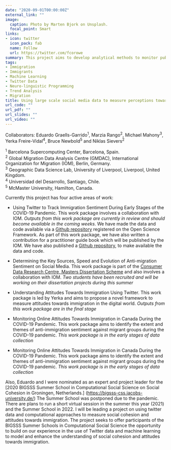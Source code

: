 ```yaml
---
date: "2020-09-01T00:00:00Z"
external_link: ""
image:
  caption: Photo by Marten Bjork on Unsplash.
  focal_point: Smart
links:
- icon: twitter
  icon_pack: fab
  name: Follow
  url: https://twitter.com/fcorowe
summary: This project aims to develop analytical methods to monitor public opinions towards immigration using Twitter data and machine learning.
tags:
- Immigration
- Immigrants
- Machine Learning
- Twitter Data
- Neuro-linguistic Programming
- Trend Analysis
- Migration
title: Using large scale social media data to measure perceptions towards immigration
url_code: ""
url_pdf: ""
url_slides: ""
url_video: ""
---
```


Collaborators: Eduardo Graells-Garrido<sup>1</sup>, Marzia Rango<sup>2</sup>, Michael Mahony<sup>3</sup>, Yerka Freire-Vidal<sup>4</sup>, Bruce Newbold<sup>5</sup> and Niklas Sievers<sup>2</sup>

<sup>1</sup> Barcelona Supercomputing Center, Barcelona, Spain.  
<sup>2</sup> Global Migration Data Analysis Centre (GMDAC), International Organization for Migration (IOM), Berlin, Germany.  
<sup>3</sup> Geographic Data Science Lab, University of Liverpool, Liverpool, United Kingdom.  
<sup>4</sup> Universidad del Desarrollo, Santiago, Chile.  
<sup>5</sup> McMaster University, Hamilton, Canada.

Currently this project has four active areas of work: 

* Using Twitter to Track Immigration Sentiment During Early Stages of the COVID-19 Pandemic. This work package involves a collaboration with IOM. *Outputs from this work package are currently in review and should become available in the coming weeks*. We have made the data and code available via a [Github repository](https://osf.io/84jwv/) registered on the Open Science Framework. As part of this work package, we have also written a contribution for a practitioner guide book which will be published by the IOM. We have also published a [Github repository](https://github.com/fcorowe/twitter_migatittudes), to make available the data and code.

* Determining the Key Sources, Speed and Evolution of Anti-migration Sentiment on Social Media. This work package is part of the [Consumer Data Research Centre, Masters Dissertation Scheme](https://www.cdrc.ac.uk/education-and-training/masters-dissertation-scheme/) and also involves a collaboration with IOM. *Two students have been recruited and will be working on their dissertation projects during this summer*

* Understanding Attitudes Towards Immigration Using Twitter. This work package is led by Yerka and aims to propose a novel framework to measure attitudes towards immigration in the digital world. *Outputs from this work package are in the final stage*

* Monitoring Online Attitudes Towards Immigration in Canada During the COVID-19 Pandemic. This work package aims to identify the extent and themes of anti-immigration sentiment against migrant groups during the COVID-19 pandemic. *This work package is in the early stages of data collection*

* Monitoring Online Attitudes Towards Immigration in Canada During the COVID-19 Pandemic. This work package aims to identify the extent and themes of anti-immigration sentiment against migrant groups during the COVID-19 pandemic. *This work package is in the early stages of data collection*

Also, Eduardo and I were nominated as an expert and project leader for the [2020 BIGSSS Summer School in Computational Social Science on Social Cohesion in Groningen, Netherlands.]
(https://bigsss-css.jacobs-university.de/) The Summer School was postponed due to the pandemic. There are plans to run a short virtual session in the summer this year (2021) and the Summer School in 2022. I will be leading a project on using twitter data and computational approaches to measure social cohesion and attitudes towards immigration. The project seeks to offer participants of the BIGSSS Summer Schools in Computational Social Science the opportunity to build on our experience in the use of Twitter data and machine learning to model and enhance the understanding of social cohesion and attitudes towards immigration.
